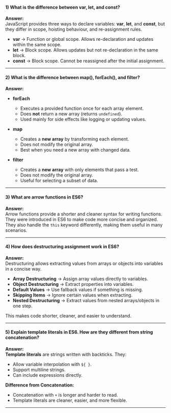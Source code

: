 
#### 1) What is the difference between var, let, and const?
**Answer:**  
JavaScript provides three ways to declare variables: **var**, **let**, and **const**, but they differ in scope, hoisting behaviour, and re-assignment rules.  
- **var** → Function or global scope. Allows re-declaration and updates within the same scope.  
- **let** → Block scope. Allows updates but not re-declaration in the same block.  
- **const** → Block scope. Cannot be reassigned after the initial assignment.  

---

#### 2) What is the difference between map(), forEach(), and filter?
**Answer:**  
- **forEach**  
  - Executes a provided function once for each array element.  
  - Does **not** return a new array (returns `undefined`).  
  - Used mainly for side effects like logging or updating values.  

- **map**  
  - Creates a **new array** by transforming each element.  
  - Does not modify the original array.  
  - Best when you need a new array with changed data.  

- **filter**  
  - Creates a **new array** with only elements that pass a test.  
  - Does not modify the original array.  
  - Useful for selecting a subset of data.  

---

#### 3) What are arrow functions in ES6?
**Answer:**  
Arrow functions provide a shorter and cleaner syntax for writing functions. They were introduced in ES6 to make code more concise and organized. They also handle the `this` keyword differently, making them useful in many scenarios.

---

#### 4) How does destructuring assignment work in ES6?
**Answer:**  
Destructuring allows extracting values from arrays or objects into variables in a concise way.  

- **Array Destructuring** → Assign array values directly to variables.  
- **Object Destructuring** → Extract properties into variables.  
- **Default Values** → Use fallback values if something is missing.  
- **Skipping Items** → Ignore certain values when extracting.  
- **Nested Destructuring** → Extract values from nested arrays/objects in one step.  

This makes code shorter, cleaner, and easier to understand.  

---

#### 5) Explain template literals in ES6. How are they different from string concatenation?
**Answer:**  
**Template literals** are strings written with backticks. They:  
- Allow variable interpolation with `${ }`.  
- Support multiline strings.  
- Can include expressions directly.  

**Difference from Concatenation:**  
- Concatenation with `+` is longer and harder to read.  
- Template literals are cleaner, easier, and more flexible.  

---

